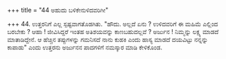 +++
title = "44 ಅಹುದು ಬಳಿಕೇನುಳಿದವರಿಗೀ"

+++
44. ಉತ್ತರನಿಗೆ ಎಲ್ಲ ಸ್ಪಷ್ಟವಾಗತೊಡಗಿತು. "ಹೌದು. ಅಲ್ಲದೆ ಏನು ? ಉಳಿದವರಿಗೆ ಈ ಮಹಿಮೆ ಎಲ್ಲಿಂದ ಬರಬೇಕು ? ಆಹಾ !  ಜೀವಿಸಿದ್ದರೆ ಇಂತಹ ಅತಿಶಯವನ್ನು ಕಾಣಬಹುದಲ್ಲವೆ ? ಅರ್ಜುನ ! ನಿಮ್ಮನ್ನು ಲಕ್ಷ್ಯ ಮಾಡದೆ ಮಾತಾಡಿದ್ದೇನೆ. ಆ ಹೆಚ್ಚಿನ ತಪ್ಪುಗಳನ್ನು ಗಮನಿಸದೆ ನಾನು ಕುಹಕಿ ಎಂದು ಹಾಸ್ಯ ಮಾಡದೆ ದಯವಿಟ್ಟು ನನ್ನನ್ನು ಕಾಪಾಡು" ಎಂದು ಉತ್ತರನು ಅರ್ಜುನನ ಪಾದಗಳಿಗೆ ನಮಸ್ಕಾರ ಮಾಡಿ ಕೇಳಿಕೊಂಡ.
